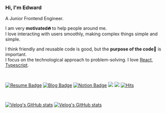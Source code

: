 ### Hi, I'm Edward
A Junior Frontend Engineer.

I am very **motivated🔥** to help people around me.   
I love interacting with users smoothly, making complex things simple and simple.

I think friendly and reusable code is good, but the **purpose of the code🎯** is important.   
I focus on the technological approach to problem-solving. 
I love [React](https://github.com/facebook/react), [Typescript](https://github.com/microsoft/TypeScript). 

<br>

[![Resume Badge](https://img.shields.io/badge/Resume-9065B0?style=flat-square&logo=iTerm2&link=https://bepyan.notion.site/Frontend-Developer-69fd245161734c1793e8df78dffe705c)](https://bepyan.notion.site/Frontend-Developer-69fd245161734c1793e8df78dffe705c)
[![Blog Badge](https://img.shields.io/badge/Blog-1d1f21?style=flat-square&logo=Gatsby&logoColor=white&link=https://bepyan.github.io/)](https://bepyan.github.io/)
[![Notion Badge](https://img.shields.io/badge/Notion-black?style=flat-square&logo=Notion&logoColor=white&link=https://bepyan.notion.site/GET-START-de49308c21884e8a8037829b0c156931)](https://bepyan.notion.site/GET-START-de49308c21884e8a8037829b0c156931)
<a href="https://velog.io/@bepyan" target="_blank"><img src="https://img.shields.io/badge/Velog-20c997?style=flat-square&logo=Vimeo&logoColor=white"/></a>
<a href="mailto:bepyan@naver.com" target="_blank"><img src="https://img.shields.io/badge/Email-03C75A?style=flat-square&logo=Naver&logoColor=white"/></a>
[![Hits](https://hits.seeyoufarm.com/api/count/incr/badge.svg?url=https%3A%2F%2Fgithub.com%2Fbepyan&count_bg=%233D9CC8&title_bg=%23555555&icon=&icon_color=%23E7E7E7&title=hits&edge_flat=false)](https://hits.seeyoufarm.com)

<!--<a href="[연결할 링크]" target="_blank"><img src="https://img.shields.io/badge/[쓰고 싶은 텍스트]-[컬러 코드]?style=flat-square&logo=[브랜드 이름]&logoColor=white"/></a> -->

<br>

[![Velog's GitHub stats](https://velog-readme-stats.vercel.app/api?name=bepyan&slug=5개월간-스타트업에서-굴렀다.-그리고-얻었다)](https://github.com/bepyan)
[![Velog's GitHub stats](https://velog-readme-stats.vercel.app/api?name=bepyan&slug=카카오-공채-합격-후기)](https://github.com/bepyan)
